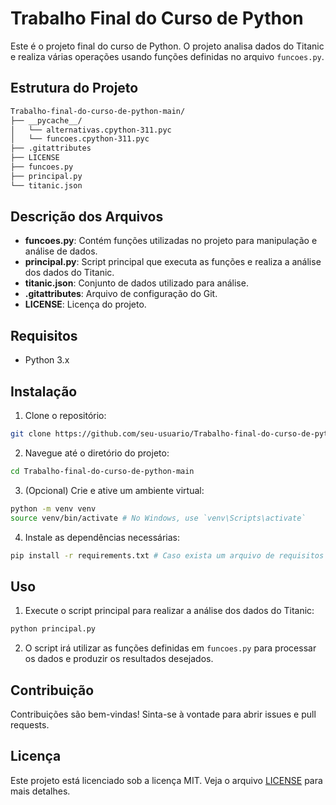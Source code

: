 # Trabalho Final do Curso de Python

Este é o projeto final do curso de Python. O projeto analisa dados do Titanic e realiza várias operações usando funções definidas no arquivo `funcoes.py`.

## Estrutura do Projeto

```bash
Trabalho-final-do-curso-de-python-main/
├── __pycache__/
│   └── alternativas.cpython-311.pyc
│   └── funcoes.cpython-311.pyc
├── .gitattributes
├── LICENSE
├── funcoes.py
├── principal.py
└── titanic.json
```

## Descrição dos Arquivos

- **funcoes.py**: Contém funções utilizadas no projeto para manipulação e análise de dados.
- **principal.py**: Script principal que executa as funções e realiza a análise dos dados do Titanic.
- **titanic.json**: Conjunto de dados utilizado para análise.
- **.gitattributes**: Arquivo de configuração do Git.
- **LICENSE**: Licença do projeto.

## Requisitos

- Python 3.x

## Instalação

1. Clone o repositório:

```bash
git clone https://github.com/seu-usuario/Trabalho-final-do-curso-de-python.git
```

2. Navegue até o diretório do projeto:

```bash
cd Trabalho-final-do-curso-de-python-main
```

3. (Opcional) Crie e ative um ambiente virtual:

```bash
python -m venv venv
source venv/bin/activate # No Windows, use `venv\Scripts\activate`
```

4. Instale as dependências necessárias:

```bash
pip install -r requirements.txt # Caso exista um arquivo de requisitos
```

## Uso

1. Execute o script principal para realizar a análise dos dados do Titanic:

```bash
python principal.py
```

2. O script irá utilizar as funções definidas em `funcoes.py` para processar os dados e produzir os resultados desejados.

## Contribuição

Contribuições são bem-vindas! Sinta-se à vontade para abrir issues e pull requests.

## Licença

Este projeto está licenciado sob a licença MIT. Veja o arquivo [LICENSE](LICENSE) para mais detalhes.
